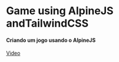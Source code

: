 # Game using AlpineJS andTailwindCSS

#### Criando um jogo usando o AlpineJS

[Video](https://www.youtube.com/watch?v=dVTWUEmg7bU)
